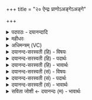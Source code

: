 +++
title = "२० ऐन्द्रः प्राणोऽअङ्गेऽअङ्गे"

+++
<details><summary>पदपाठः - दयानन्दादि</summary>

ऐ॒न्द्रः। प्रा॒णः। अङ्गे॑ऽअङ्ग॒ इत्यङ्गे॑ऽअङ्गे। नि। दी॒ध्य॒त्। ऐ॒न्द्रः। उ॒दा॒न इत्यु॑त्ऽआ॒नः। अङ्गे॑ऽअङ्ग॒ इत्यङ्गे॑ऽअङ्गे। निधी॑त॒ इति॒ निऽधीतः। देव॑। त्व॒ष्ट॒। भूरि॑। ते॒। सꣳस॒मिति॒ सम्ऽस॑म्। ए॒तु॒। सल॒क्ष्मेति॒ सऽल॑क्ष्म। यत्। विषु॑रूप॒मिति॒ वि॒षु॑ऽरूपम्। भवा॑ति। दे॒व॒त्रेति॑ देव॒ऽत्रा। यन्त॑म्। अव॑से। सखा॑यः। अनु॑। त्वा॒। मा॒ता॒। पि॒तरः॑। म॒द॒न्तु॒। २०।
</details>

<details><summary>महीधरः</summary>

म० 'ऐन्द्रः प्राण इति पशुᳪं᳭संमृशतीति' ( का० ६ । ९।१) पशुरूपं हविः स्पृशेदिति सूत्रार्थः । इन्द्र आत्मा तत्संबन्धी प्राणः प्राणवायुरस्य पशोरङ्गे अङ्गे सर्वेष्वङ्गेषु निदीध्यत् निहितः । 'दीधीङ् दीप्तिदेवनयोः' । अस्य धातोर्दधात्यर्थे वर्तमानात्कर्मणि लेट् परस्मैपदं व्यत्ययेन 'लेटोऽडाटौ' (३ । ४ । ९४ ) इत्यट् । तथा ऐन्द्रः इन्द्रसंबन्धी उदानवायुः पशोः सर्वेष्वङ्गेषु निधीतः निक्षिप्तः ‘धीङ् आदरानादरयोः' । 'अङ्ग इत्यादौ च' (पा० ६ । १ । ११९) इत्यङ्गशब्दस्य एङ् अति प्रकृत्या ॥ एवमनेन यजुषा पश्वङ्गेषु प्राणान्दत्वा त्वष्टारमाह । त्वाष्ट्री त्रिष्टुप् हे त्वष्टः त्वष्टृनामक देव, यत् पश्वङ्गजातं सलक्ष्मा समानलक्षणं सत् छेदनेन विषुरूपं नानारूपं भवाति भवति तत् सर्वं ते तवानुग्रहेण भूरि बहुलमत्यन्तं संसमेतु सम्यगेकीभवतु । 'प्रसमुपोदः पादपूरणे' (पा. ८ । १।६) इति समित्यस्य द्वित्वम् । पुनः पशुमाह । हे पशो, एवं प्राणैः स्वाङ्गैश्चानेन मन्त्रेण दृढीकृतं देवत्रा यन्तं देवान्प्रति गच्छन्तं त्वा त्वां सखायो मित्रभूता इतरे पशवो मातापितरश्च अनुमदन्तु अभ्यनुजानन्तु । बहुवचनं पूजार्थम् । अवसे अवितुं प्रीणयितुम् । तुमर्थे असेप्रत्ययः । यद्वा अवितुं तन्मुखेन स्वर्गप्राप्त्या स्वकुलं सर्वमवितुमित्यर्थः ॥ २० ॥  
एकविंशी।
</details>

<details><summary>अधिमन्त्रम् (VC)</summary>

- त्वष्टा देवता
- दीर्घतमा ऋषिः
- ब्राह्मी त्रिष्टुप्
- धैवतः
</details>

<details><summary>दयानन्द-सरस्वती (हि) - विषयः</summary>

फिर संग्राम में वीर पुरुष आपस में कैसे वर्तें, यह उपदेश अगले मन्त्र में किया है ॥
</details>

<details><summary>दयानन्द-सरस्वती (हि) - पदार्थः</summary>

पदार्थान्वयभाषाः -  हे (त्वष्टः) शत्रुबलविदारक (देव) दिव्यविद्यासम्पन्न सेनापति ! आप (अवसे) रक्षा आदि के लिये (अङ्गे अङ्गे) जैसे अङ्ग-अङ्ग में (ऐन्द्रः) इन्द्र अर्थात् जीव जिस का देवता है, वह सब शरीर में ठहरनेवाला प्राणवायु सब वायुओं को तिरस्कार करता हुआ आप ही प्रकाशित होता है, वैसे आप संग्राम में सब शत्रुओं का तिरस्कार करते हुए (निदीध्यत्) प्रकाशित हूजिये अथवा (अङ्गे अङ्गे) जैसे अङ्ग-अङ्ग में (उदानः) अन्न आदि पदार्थों को ऊर्ध्व पहुँचानेवाला उदानवायु प्रवृत्त है, वैसे अपने विभव से सब वीरों को उन्नति देते हुए संग्राम में (निधीतः) निरन्तर स्थापित किये हुए के समान प्रकाशित हूजिये (यत्) जो (ते) आप का (विषुरूपम्) विविध रूप (सलक्ष्म) परस्पर युद्ध का लक्षण (भवाति) हो, वह (संग्रामे) संग्राम में (भूरि) विस्तार से (संसम्) (एतु) प्रवृत्त हो। हे सेनाध्यक्ष ! तेरी रक्षा के लिये सब शूरवीर पुरुष (सखायः) मित्र हो के वर्तें, (माता) माता (पितरः) पिता, चाचा, ताऊ, भृत्य और शुभचिन्तक (देवत्रा) देवों अर्थात् विद्वानों, धर्मयुक्त युद्ध और व्यवहार को (यन्तम्) प्राप्त होते हुए (त्वा) तेरा (अनुमदन्तु) अनुमोदन करें ॥२०॥
</details>

<details><summary>दयानन्द-सरस्वती (हि) - भावार्थः</summary>

भावार्थभाषाः -  सब प्राणियों का मित्रभाव वर्त्तनेवाला सेनापति जैसे प्रत्येक अङ्ग में प्राण और उदान प्रवर्त्तमान हैं, वैसे संग्राम में विचरता हुआ सेना और राजपुरुषों को हर्षित करके शत्रुओं को जीते ॥२०॥
</details>

<details><summary>दयानन्द-सरस्वती (सं) - विषयः</summary>

पुनस्तत्रान्योन्यं कथं वर्त्तेरन्नित्युपदिश्यते ॥
</details>

<details><summary>दयानन्द-सरस्वती (सं) - पदार्थः</summary>

पदार्थान्वयभाषाः -  हे त्वष्टर्देव सेनापते ! भगवन् अङ्गे अङ्गे ऐन्द्रः प्राण इवावसे संग्रामे निदीध्यत् यद्वा अङ्गे अङ्गे उदान इव संग्रामे निधीतो भवति। यत् ते तव विषुरूपं सलक्ष्म भवाति तत्संग्रामे भूरि यथा स्यात् तथा संसमेतु। सखायो माता पितरश्च देवत्रा धर्म्यं युद्धं व्यवहारं वा यन्तं त्वा त्वामनुमदन्तु ॥२०॥
</details>

<details><summary>दयानन्द-सरस्वती (सं) - भावार्थः</summary>

भावार्थभाषाः -  सेनापतिः सर्वमित्रोऽङ्गेऽङ्गे प्राण उदान इव संग्रामे विचरन् सेनास्थवीरान् प्रजास्थपुरुषांश्च हर्षयित्वा शत्रून् विजयीत ॥२०॥
</details>

<details><summary>सविता जोशी ← दयानन्दः (म) - भावार्थः</summary>

भावार्थभाषाः -  जसे शरीराच्या प्रत्येक अंगामध्ये प्राण व उदान असतात तसे सेनापतीने सर्व वीर पुरुषांशी मित्रभावाने मिळून मिसळून वागावे व युद्धामध्ये सेना व प्रजा यांना आनंदित करून शत्रूंना जिंकावे.
</details>